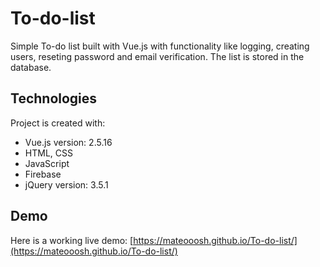 # To-do-list
Simple To-do list built with Vue.js with functionality like logging, creating users, reseting password and email verification. The list is stored in the database.


## Technologies
 Project is created with:
* Vue.js version: 2.5.16
* HTML, CSS
* JavaScript
* Firebase
* jQuery version: 3.5.1 



## Demo
Here is a working live demo: [https://mateooosh.github.io/To-do-list/](https://mateooosh.github.io/To-do-list/)


